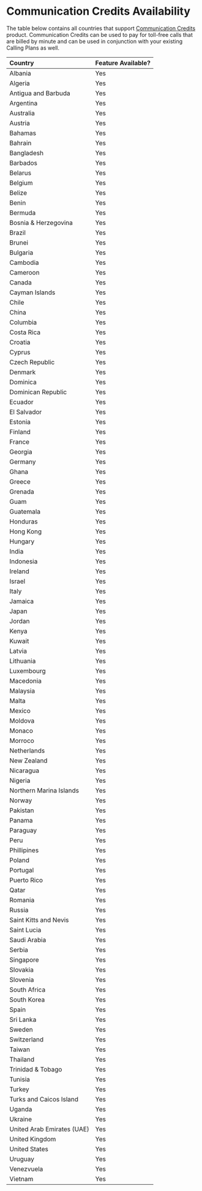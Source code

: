 # Communication Credits Availability

The table below contains all countries that support [Communication Credits](../insertlinkhere) product. Communication Credits can be used to pay for toll-free calls that are billed by minute and can be used in conjunction with your existing Calling Plans as well.

|**Country**|**Feature Available?**|
|:-----|:-----|
|Albania <br/> |Yes  <br/> |
|Algeria <br/> |Yes  <br/> |
|Antigua and Barbuda <br/> |Yes  <br/> |
|Argentina  <br/> |Yes  <br/> |
|Australia <br/> |Yes  <br/> |
|Austria <br/> |Yes  <br/> |
|Bahamas <br/> |Yes  <br/> |
|Bahrain <br/> |Yes  <br/> |
|Bangladesh <br/> |Yes  <br/> |
|Barbados <br/> |Yes  <br/> |
|Belarus <br/> |Yes  <br/> |
|Belgium <br/> |Yes  <br/> |
|Belize <br/> |Yes  <br/> |
|Benin <br/> |Yes  <br/> |
|Bermuda <br/> |Yes  <br/> |
|Bosnia & Herzegovina <br/> |Yes  <br/> |
|Brazil <br/> |Yes  <br/> |
|Brunei <br/> |Yes  <br/> |
|Bulgaria <br/> |Yes  <br/> |
|Cambodia <br/> |Yes  <br/> |
|Cameroon <br/> |Yes  <br/> |
|Canada <br/> |Yes  <br/> |
|Cayman Islands <br/> |Yes  <br/> |
|Chile <br/> |Yes  <br/> |
|China <br/> |Yes  <br/> |
|Columbia <br/> |Yes  <br/> |
|Costa Rica <br/> |Yes  <br/> |
|Croatia <br/> |Yes  <br/> |
|Cyprus <br/> |Yes  <br/> |
|Czech Republic <br/> |Yes  <br/> |
|Denmark <br/> |Yes  <br/> |
|Dominica <br/> |Yes  <br/> |
|Dominican Republic <br/> |Yes  <br/> |
|Ecuador <br/> |Yes  <br/> |
|El Salvador <br/> |Yes  <br/> |
|Estonia <br/> |Yes  <br/> |
|Finland <br/> |Yes  <br/> |
|France <br/> |Yes  <br/> |
|Georgia <br/> |Yes  <br/> |
|Germany <br/> |Yes  <br/> |
|Ghana <br/> |Yes  <br/> |
|Greece <br/> |Yes  <br/> |
|Grenada <br/> |Yes  <br/> |
|Guam <br/> |Yes  <br/> |
|Guatemala <br/> |Yes  <br/> |
|Honduras <br/> |Yes  <br/> |
|Hong Kong <br/> |Yes  <br/> |
|Hungary <br/> |Yes  <br/> |
|India <br/> |Yes  <br/> |
|Indonesia <br/> |Yes  <br/> |
|Ireland <br/> |Yes  <br/> |
|Israel <br/> |Yes  <br/> |
|Italy <br/> |Yes  <br/> |
|Jamaica <br/> |Yes  <br/> |
|Japan <br/> |Yes  <br/> |
|Jordan <br/> |Yes  <br/> |
|Kenya <br/> |Yes  <br/> |
|Kuwait <br/> |Yes  <br/> |
|Latvia <br/> |Yes  <br/> |
|Lithuania <br/> |Yes  <br/> |
|Luxembourg <br/> |Yes  <br/> |
|Macedonia <br/> |Yes  <br/> |
|Malaysia <br/> |Yes  <br/> |
|Malta <br/> |Yes  <br/> |
|Mexico <br/> |Yes  <br/> |
|Moldova <br/> |Yes  <br/> |
|Monaco <br/> |Yes  <br/> |
|Morroco <br/> |Yes  <br/> |
|Netherlands <br/> |Yes  <br/> |
|New Zealand <br/> |Yes  <br/> |
|Nicaragua <br/> |Yes  <br/> |
|Nigeria <br/> |Yes  <br/> |
|Northern Marina Islands <br/> |Yes  <br/> |
|Norway <br/> |Yes  <br/> |
|Pakistan <br/> |Yes  <br/> |
|Panama <br/> |Yes  <br/> |
|Paraguay <br/> |Yes  <br/> |
|Peru <br/> |Yes  <br/> |
|Phillipines <br/> |Yes  <br/> |
|Poland <br/> |Yes  <br/> |
|Portugal <br/> |Yes  <br/> |
|Puerto Rico <br/> |Yes  <br/> |
|Qatar <br/> |Yes  <br/> |
|Romania <br/> |Yes  <br/> |
|Russia <br/> |Yes  <br/> |
|Saint Kitts and Nevis <br/> |Yes  <br/> |
|Saint Lucia <br/> |Yes  <br/> |
|Saudi Arabia <br/> |Yes  <br/> |
|Serbia <br/> |Yes  <br/> |
|Singapore <br/> |Yes  <br/> |
|Slovakia <br/> |Yes  <br/> |
|Slovenia <br/> |Yes  <br/> |
|South Africa <br/> |Yes  <br/> |
|South Korea <br/> |Yes  <br/> |
|Spain <br/> |Yes  <br/> |
|Sri Lanka <br/> |Yes  <br/> |
|Sweden <br/> |Yes  <br/> |
|Switzerland <br/> |Yes  <br/> |
|Taiwan <br/> |Yes  <br/> |
|Thailand <br/> |Yes  <br/> |
|Trinidad & Tobago <br/> |Yes  <br/> |
|Tunisia <br/> |Yes  <br/> |
|Turkey <br/> |Yes  <br/> |
|Turks and Caicos Island <br/> |Yes  <br/> |
|Uganda <br/> |Yes  <br/> |
|Ukraine <br/> |Yes  <br/> |
|United Arab Emirates (UAE) <br/> |Yes  <br/> |
|United Kingdom <br/> |Yes  <br/> |
|United States <br/> |Yes  <br/> |
|Uruguay <br/> |Yes  <br/> |
|Venezvuela <br/> |Yes  <br/> |
|Vietnam <br/> |Yes  <br/> |